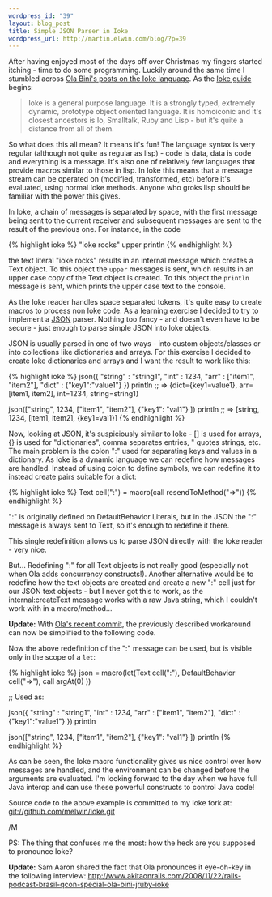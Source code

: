```yaml
--- 
wordpress_id: "39"
layout: blog_post
title: Simple JSON Parser in Ioke
wordpress_url: http://martin.elwin.com/blog/?p=39
---
```

After having enjoyed most of the days off over Christmas my fingers started itching - time to do some programming. Luckily around the same time I stumbled across <a href="http://olabini.com/blog/category/ioke/">Ola Bini's posts on the Ioke language</a>. As the <a href="http://ioke.org/guide.html">Ioke guide</a> begins:

<blockquote>
Ioke is a general purpose language. It is a strongly typed, extremely dynamic, prototype object oriented language. It is homoiconic and it's closest ancestors is Io, Smalltalk, Ruby and Lisp - but it's quite a distance from all of them.
</blockquote>

So what does this all mean? It means it's fun! The language syntax is very regular (although not quite as regular as lisp) - code is data, data is code and everything is a message. It's also one of relatively few languages that provide macros similar to those in lisp. In Ioke this means that a message stream can be operated on (modified, transformed, etc) before it's evaluated, using normal Ioke methods. Anyone who groks lisp should be familiar with the power this gives.

In Ioke, a chain of messages is separated by space, with the first message being sent to the current receiver and subsequent messages are sent to the result of the previous one. For instance, in the code

{% highlight ioke %}
"ioke rocks" upper println
{% endhighlight %}

the text literal "ioke rocks" results in an internal message which creates a Text object. To this object the `upper` messages is sent, which results in an upper case copy of the Text object is created. To this object the `println` message is sent, which prints the upper case text to the console.

As the Ioke reader handles space separated tokens, it's quite easy to create macros to process non Ioke code. As a learning exercise I decided to try to implement a <a href="http://www.json.org/">JSON</a> parser. Nothing too fancy - and doesn't even have to be secure - just enough to parse simple JSON into Ioke objects.

JSON is usually parsed in one of two ways - into custom objects/classes or into collections like dictionaries and arrays. For this exercise I decided to create Ioke dictionaries and arrays and I want the result to work like this:

{% highlight ioke %}
json({
  "string" : "string1",
  "int" : 1234,
  "arr" : ["item1", "item2"],
  "dict" : {"key1":"value1"}
}) println  ;; => {dict={key1=value1}, arr=[item1, item2], int=1234, string=string1}

json(["string",
  1234,
  ["item1", "item2"],
  {"key1": "val1"}
]) println ;; => [string, 1234, [item1, item2], {key1=val1}]
{% endhighlight %}

Now, looking at JSON, it's suspiciously similar to Ioke - [] is used for arrays, {} is used for "dictionaries", comma separates entries, " quotes strings, etc. The main problem is the colon ":" used for separating keys and values in a dictionary. As Ioke is a dynamic language we can redefine how messages are handled. Instead of using colon to define symbols, we can redefine it to instead create pairs suitable for a dict:

{% highlight ioke %}
Text cell(":") = macro(call resendToMethod("=>"))
{% endhighlight %}

":" is originally defined on DefaultBehavior Literals, but in the JSON the ":" message is always sent to Text, so it's enough to redefine it there.

This single redefinition allows us to parse JSON directly with the Ioke reader - very nice.

But... Redefining ":" for all Text objects is not really good (especially not when Ola adds concurrency constructs!). Another alternative would be to redefine how the text objects are created and create a new ":" cell just for our JSON text objects - but I never got this to work, as the internal:createText message works with a raw Java string, which I couldn't work with in a macro/method...

<strong>Update:</strong> With <a href="http://github.com/olabini/ioke/commit/8af3954df7961b3f594c73db5059310469e45df5">Ola's recent commit</a>, the previously described workaround can now be simplified to the following code.

Now the above redefinition of the ":" message can be used, but is visible only in the scope of a `let`:

{% highlight ioke %}
json = macro(let(Text cell(":"), DefaultBehavior cell("=>"),
    call argAt(0)
))

;; Used as:

json({
  "string" : "string1",
  "int" : 1234,
  "arr" : ["item1", "item2"],
  "dict" : {"key1":"value1"}
  }) println

json(["string",
  1234,
  ["item1", "item2"],
  {"key1": "val1"}
  ]) println
{% endhighlight %}

As can be seen, the Ioke macro functionality gives us nice control over how messages are handled, and the environment can be changed before the arguments are evaluated. I'm looking forward to the day when we have full Java interop and can use these powerful constructs to control Java code!

Source code to the above example is committed to my Ioke fork at: <a href="git://github.com/melwin/ioke.git">git://github.com/melwin/ioke.git</a>

/M

PS: The thing that confuses me the most: how the heck are you supposed to pronounce Ioke?

<strong>Update:</strong> Sam Aaron shared the fact that Ola pronounces it eye-oh-key in the following interview: <a href="http://www.akitaonrails.com/2008/11/22/rails-podcast-brasil-qcon-special-ola-bini-jruby-ioke">http://www.akitaonrails.com/2008/11/22/rails-podcast-brasil-qcon-special-ola-bini-jruby-ioke</a>
